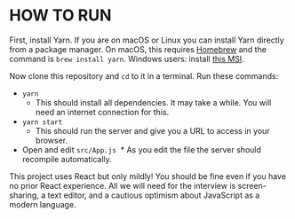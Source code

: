 HOW TO RUN
==========

First, install Yarn. If you are on macOS or Linux you can install Yarn directly from a package manager. On macOS, this requires [Homebrew](https://brew.sh) and the command is `brew install yarn`. Windows users: install [this MSI](https://yarnpkg.com/latest.msi).

Now clone this repository and `cd` to it in a terminal. Run these commands:

* `yarn`
  * This should install all dependencies. It may take a while. You will need an internet connection for this.
* `yarn start`
  * This should run the server and give you a URL to access in your browser.
* Open and edit `src/App.js`
  * As you edit the file the server should recompile automatically.

This project uses React but only mildly! You should be fine even if you have no prior React experience. All we will need for the interview is screen-sharing, a text editor, and a cautious optimism about JavaScript as a modern language.
